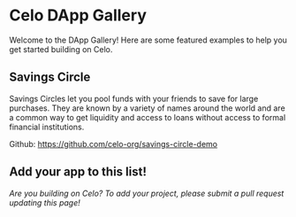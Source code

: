 # Celo DApp Gallery

Welcome to the DApp Gallery! Here are some featured examples to help you get started building on Celo.

## Savings Circle

Savings Circles let you pool funds with your friends to save for large purchases. They are known by a variety of names around the world and are a common way to get liquidity and access to loans without access to formal financial institutions.

Github: https://github.com/celo-org/savings-circle-demo

## Add your app to this list!

_Are you building on Celo? To add your project, please submit a pull request updating this page!_
